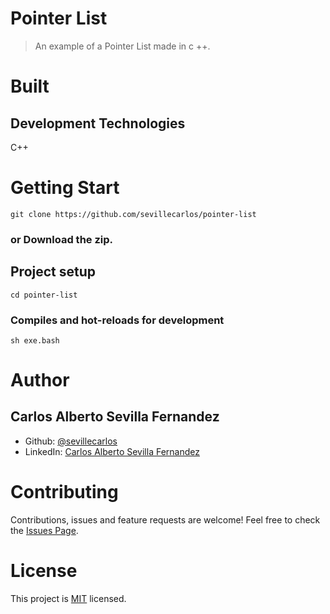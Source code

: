 # Pointer List
> An example of a Pointer List made in c ++.

# Built
## Development Technologies
C++

# Getting Start
```
git clone https://github.com/sevillecarlos/pointer-list
```
### or Download the zip.
## Project setup
```
cd pointer-list
```
### Compiles and hot-reloads for development
```
sh exe.bash
```

# Author
## Carlos Alberto Sevilla Fernandez
* Github: [@sevillecarlos](https://github.com/sevillecarlos)
* LinkedIn: [Carlos Alberto Sevilla Fernandez](https://github.com/sevillecarlos)

# Contributing
Contributions, issues and feature requests are welcome!
Feel free to check the [Issues Page](https://github.com/sevillecarlos/pointer-list/issues).

# License
This project is [MIT](https://opensource.org/licenses/MIT) licensed.



